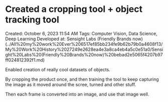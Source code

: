 # Created a cropping tool + object tracking tool

Created: October 6, 2023 11:54 AM
Tags: Computer Vision, Data Science, Deep Learning
Developed at: Sensight Labs (Friendly Brands now) (../All%20my%20work%20Ever%206517ef85bb234fe9b62b79b0a4608f13/My%20Work%20History%2027249e2628ea4e3a8ca4eb4a5c0e51a0/Sensight%20Labs%20(Friendly%20Brands%20now)%20bebad2e5065f4207b97ff024812392f1.md)

Enabled creation of really cool datasets of objects.

By cropping the product once, and then training the tool to keep capturing the image as it moved around the scree, turned and other stuff.

Then each frame is converted into an image, and use that image well.